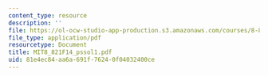 ```yaml
---
content_type: resource
description: ''
file: https://ol-ocw-studio-app-production.s3.amazonaws.com/courses/8-821-string-theory-and-holographic-duality-fall-2014/81e4ec84aa6a691f76240f04032400ce_MIT8_821F14_pssol1.pdf
file_type: application/pdf
resourcetype: Document
title: MIT8_821F14_pssol1.pdf
uid: 81e4ec84-aa6a-691f-7624-0f04032400ce
---
```

